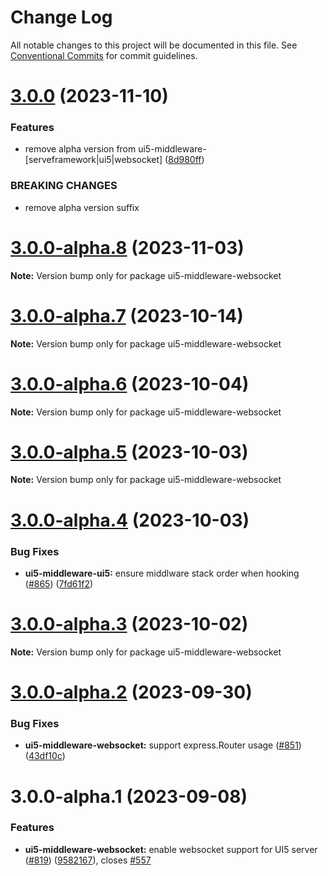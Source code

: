# Change Log

All notable changes to this project will be documented in this file.
See [Conventional Commits](https://conventionalcommits.org) for commit guidelines.

# [3.0.0](https://github.com/ui5-community/ui5-ecosystem-showcase/compare/ui5-middleware-websocket@3.0.0-alpha.8...ui5-middleware-websocket@3.0.0) (2023-11-10)


### Features

* remove alpha version from ui5-middleware-[serveframework|ui5|websocket] ([8d980ff](https://github.com/ui5-community/ui5-ecosystem-showcase/commit/8d980ff5f646a92c5677aca525b300d96704d069))


### BREAKING CHANGES

* remove alpha version suffix





# [3.0.0-alpha.8](https://github.com/ui5-community/ui5-ecosystem-showcase/compare/ui5-middleware-websocket@3.0.0-alpha.7...ui5-middleware-websocket@3.0.0-alpha.8) (2023-11-03)

**Note:** Version bump only for package ui5-middleware-websocket





# [3.0.0-alpha.7](https://github.com/ui5-community/ui5-ecosystem-showcase/compare/ui5-middleware-websocket@3.0.0-alpha.6...ui5-middleware-websocket@3.0.0-alpha.7) (2023-10-14)

**Note:** Version bump only for package ui5-middleware-websocket





# [3.0.0-alpha.6](https://github.com/ui5-community/ui5-ecosystem-showcase/compare/ui5-middleware-websocket@3.0.0-alpha.5...ui5-middleware-websocket@3.0.0-alpha.6) (2023-10-04)

**Note:** Version bump only for package ui5-middleware-websocket





# [3.0.0-alpha.5](https://github.com/ui5-community/ui5-ecosystem-showcase/compare/ui5-middleware-websocket@3.0.0-alpha.4...ui5-middleware-websocket@3.0.0-alpha.5) (2023-10-03)

**Note:** Version bump only for package ui5-middleware-websocket





# [3.0.0-alpha.4](https://github.com/ui5-community/ui5-ecosystem-showcase/compare/ui5-middleware-websocket@3.0.0-alpha.3...ui5-middleware-websocket@3.0.0-alpha.4) (2023-10-03)


### Bug Fixes

* **ui5-middleware-ui5:** ensure middlware stack order when hooking ([#865](https://github.com/ui5-community/ui5-ecosystem-showcase/issues/865)) ([7fd61f2](https://github.com/ui5-community/ui5-ecosystem-showcase/commit/7fd61f225b619e4b9166402122492844e02e925b))





# [3.0.0-alpha.3](https://github.com/ui5-community/ui5-ecosystem-showcase/compare/ui5-middleware-websocket@3.0.0-alpha.2...ui5-middleware-websocket@3.0.0-alpha.3) (2023-10-02)

**Note:** Version bump only for package ui5-middleware-websocket





# [3.0.0-alpha.2](https://github.com/ui5-community/ui5-ecosystem-showcase/compare/ui5-middleware-websocket@3.0.0-alpha.1...ui5-middleware-websocket@3.0.0-alpha.2) (2023-09-30)


### Bug Fixes

* **ui5-middleware-websocket:** support express.Router usage ([#851](https://github.com/ui5-community/ui5-ecosystem-showcase/issues/851)) ([43df10c](https://github.com/ui5-community/ui5-ecosystem-showcase/commit/43df10c21bb61b898331b301c21c2bb0ab22debb))





# 3.0.0-alpha.1 (2023-09-08)


### Features

* **ui5-middleware-websocket:** enable websocket support for UI5 server ([#819](https://github.com/ui5-community/ui5-ecosystem-showcase/issues/819)) ([9582167](https://github.com/ui5-community/ui5-ecosystem-showcase/commit/9582167dcf8be13df43b9966ef3af59561e1d98d)), closes [#557](https://github.com/ui5-community/ui5-ecosystem-showcase/issues/557)
